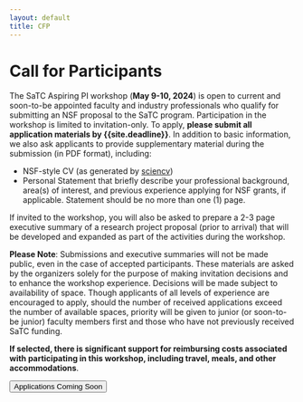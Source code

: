 ```yaml
---
layout: default
title: CFP
---
```


# Call for Participants

The SaTC Aspiring PI workshop (**May 9-10, 2024**) is open to current and soon-to-be appointed faculty and industry professionals who qualify for submitting an NSF proposal to the SaTC program. Participation in the workshop is limited to invitation-only. To apply, **please submit all application materials by {{site.deadline}}**. In addition to basic information, we also ask applicants to provide supplementary material during the submission (in PDF format), including:

- NSF-style CV (as generated by [sciencv](https://www.ncbi.nlm.nih.gov/sciencv/))
- Personal Statement that briefly describe your professional background, area(s) of interest, and previous experience applying for NSF grants, if applicable. Statement should be no more than one (1) page.

If invited to the workshop, you will also be asked to prepare a 2-3 page executive summary of a research project proposal (prior to arrival) that will be developed and expanded as part of the activities during the workshop.

**Please Note**: Submissions and executive summaries will not be made public, even in the case of accepted participants. These materials are asked by the organizers solely for the purpose of making invitation decisions and to enhance the workshop experience. Decisions will be made subject to availability of space. Though applicants of all levels of experience are encouraged to apply, should the number of received applications exceed the number of available spaces, priority will be given to junior (or soon-to-be junior) faculty members first and those who have not previously received SaTC funding.

**If selected, there is significant support for reimbursing costs associated with participating in this workshop, including travel, meals, and other accommodations**.

<div class="reg-link">
<button>Applications Coming Soon</button>
</div>
